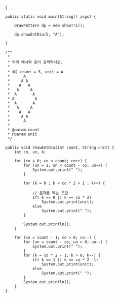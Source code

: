 ﻿{

	public static void main(String[] args) {
		
		DrawPattern dp = new showTri();
		
		dp.showEntDia(5, "A");

	}

	/**
	 *
	 * 아래 예시와 같이 출력하시오.
	 * 
	 * 예) count = 5, unit = A
	 *      A
	 *     A A
	 *    A   A
	 *   A     A
	 *  A       A
	 * A         A
	 *  A       A
	 *   A     A
	 *    A   A
	 *     A A
	 *      A
	 * 
	 * @param count
	 * @param unit
	 */
	
	public void showEntDia(int count, String unit) {
		int co, un, k;
		
		for (co = 0; co < count; co++) {
		    for (un = 1; un < count - co; un++) {
		        System.out.print(" ");
		    }
		    
		    for (k = 0 ; k < co * 2 + 1 ; k++) {
		    	
		    	// 문자를 찍는 조건
		    	if( k == 0 || k == co * 2)
		    		System.out.print(unit);
		    	else
		    		System.out.print(" ");
		    }
		    
		    System.out.println();
		}
		
		for (co = count - 1; co > 0; co--) {
		    for (un = count - co; un > 0; un--) {
		        System.out.print(" ");
		    }
		    for (k = co * 2 - 1; k > 0; k--) {
		    	if( k == 1 || k == co * 2 -1)
		    		System.out.print(unit);
		    	else
		    		System.out.print(" ");
		    }
		    System.out.println();
		}
	}
	